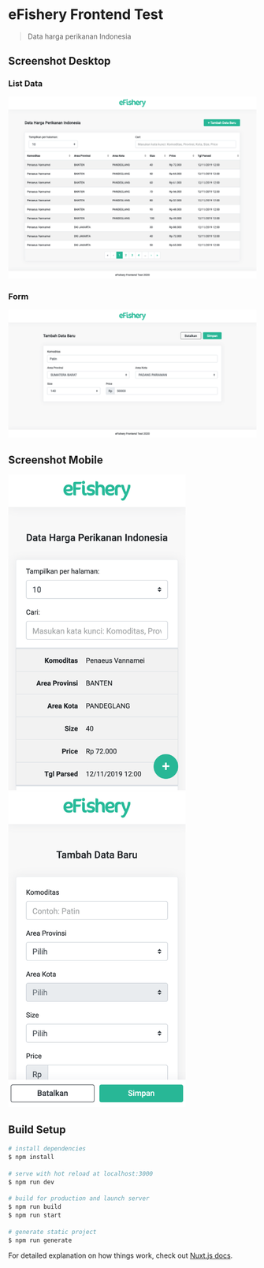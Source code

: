 # eFishery Frontend Test

> Data harga perikanan Indonesia

## Screenshot Desktop
### List Data
![alt desktop-list](https://raw.githubusercontent.com/teguhrianto/efishery-frontend/master/screenshot/desktop-list.png)
### Form
![alt desktop-form](https://raw.githubusercontent.com/teguhrianto/efishery-frontend/master/screenshot/desktop-form.png) 

## Screenshot Mobile
<img src="https://raw.githubusercontent.com/teguhrianto/efishery-frontend/master/screenshot/mobile-list.png" width="360">
<img src="https://raw.githubusercontent.com/teguhrianto/efishery-frontend/master/screenshot/mobile-form.png" width="360">

## Build Setup

```bash
# install dependencies
$ npm install

# serve with hot reload at localhost:3000
$ npm run dev

# build for production and launch server
$ npm run build
$ npm run start

# generate static project
$ npm run generate
```

For detailed explanation on how things work, check out [Nuxt.js docs](https://nuxtjs.org).
